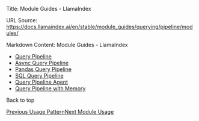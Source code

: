 Title: Module Guides - LlamaIndex

URL Source: https://docs.llamaindex.ai/en/stable/module_guides/querying/pipeline/modules/

Markdown Content:
Module Guides - LlamaIndex


*   [Query Pipeline](https://docs.llamaindex.ai/en/stable/examples/pipeline/query_pipeline/)
*   [Async Query Pipeline](https://docs.llamaindex.ai/en/stable/examples/pipeline/query_pipeline_async/)
*   [Pandas Query Pipeline](https://docs.llamaindex.ai/en/stable/examples/pipeline/query_pipeline_pandas/)
*   [SQL Query Pipeline](https://docs.llamaindex.ai/en/stable/examples/pipeline/query_pipeline_sql/)
*   [Query Pipeline Agent](https://docs.llamaindex.ai/en/stable/examples/agent/agent_runner/query_pipeline_agent/)
*   [Query Pipeline with Memory](https://docs.llamaindex.ai/en/stable/examples/pipeline/query_pipeline_memory/)

Back to top

[Previous Usage Pattern](https://docs.llamaindex.ai/en/stable/module_guides/querying/pipeline/usage_pattern/)[Next Module Usage](https://docs.llamaindex.ai/en/stable/module_guides/querying/pipeline/module_usage/)
